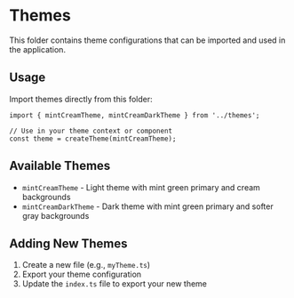 # Themes

This folder contains theme configurations that can be imported and used in the application.

## Usage

Import themes directly from this folder:

```tsx
import { mintCreamTheme, mintCreamDarkTheme } from '../themes';

// Use in your theme context or component
const theme = createTheme(mintCreamTheme);
```

## Available Themes

- `mintCreamTheme` - Light theme with mint green primary and cream backgrounds
- `mintCreamDarkTheme` - Dark theme with mint green primary and softer gray backgrounds

## Adding New Themes

1. Create a new file (e.g., `myTheme.ts`)
2. Export your theme configuration
3. Update the `index.ts` file to export your new theme
